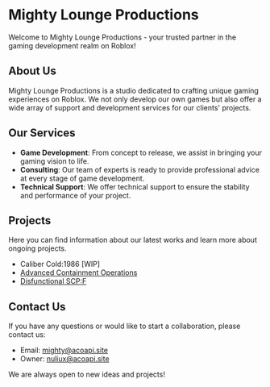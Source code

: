 # Mighty Lounge Productions

Welcome to Mighty Lounge Productions - your trusted partner in the gaming development realm on Roblox!

## About Us
Mighty Lounge Productions is a studio dedicated to crafting unique gaming experiences on Roblox. We not only develop our own games but also offer a wide array of support and development services for our clients' projects.

## Our Services
- **Game Development**: From concept to release, we assist in bringing your gaming vision to life.
- **Consulting**: Our team of experts is ready to provide professional advice at every stage of game development.
- **Technical Support**: We offer technical support to ensure the stability and performance of your project.

## Projects
Here you can find information about our latest works and learn more about ongoing projects.
- Caliber Cold:1986 [WIP]
- [Advanced Containment Operations](https://www.roblox.com/groups/33895898/Advanced-Containment-Operations#!/about)
- [Disfunctional SCP:F](https://www.roblox.com/groups/8148692/SCPF-Special-Containment-Procedures-Foundation#!/about)

## Contact Us
If you have any questions or would like to start a collaboration, please contact us:
- Email: [mighty@acoapi.site](mailto:mighty@acoapi.site)
- Owner: [nuliux@acoapi.site](mailto:nuliux@acoapi.site)

We are always open to new ideas and projects!

